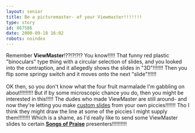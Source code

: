 ```yaml
---
layout: senior
title: Be a picturemaster- of your Viewmaster!!!!!!!
type: story
id: 867586
date: 2000-09-18 16:02
robots: noindex
---
```

Remember <b>ViewMaster</b>!??!?!?!? You know!!!!! That funny red plastic "binoculars" type thing with a circular selection of slides, and you looked into the contraption, and it allegedly shows the slides in "3D"!!!!!!! Then you flip some springy switch and it moves onto the next "slide"!!!!!!<br/> <br/>OK then, so you don't know what the four fruit marmalade I'm gabbling on about!!!!!!!!! But if by some microscopic chance you do, then you might be interested in this!!!!! The dudes who made ViewMaster are still around- and now they're letting you make <a href="http://www.customviewmaster.com/">custom slides</a> from your own piccies!!!!!!! Tho I think they might draw the line at some of the piccies I might supply them!!!!!!!! Which is a shame, as I'd really like to send some ViewMaster slides to certain <b><a href="http://www.bbc.co.uk/churchhall/songs/lyrics_can_you.shtml">Songs of Praise</a></b> presenters!!!!!!!!!!